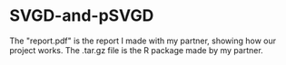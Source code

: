 # SVGD-and-pSVGD
The "report.pdf" is the report I made with my partner, showing how our project works.
The .tar.gz file is the R package made by my partner.
